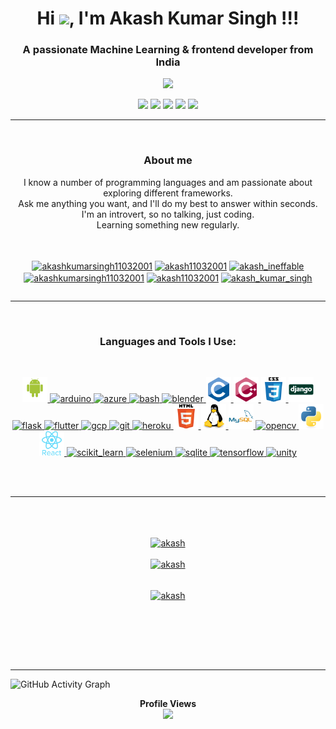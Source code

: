 <!-- # AkashKumarSingh11032001
 profile readme -->
<h1 align="center">Hi <img src="https://media.giphy.com/media/hvRJCLFzcasrR4ia7z/giphy.gif" width="28">, I'm <b>Akash Kumar Singh</b> !!!
</h1>
<h3 align="center">A passionate Machine Learning & frontend developer from India</h3>


<!-- typing style -->
<p align="center">
  <a href="https://github.com/DenverCoder1/readme-typing-svg"><img src="https://readme-typing-svg.herokuapp.com?font=Aleo&color=f4f736&size=28&center=true&width=900&height=200&lines=Hey+there!;I'm+Akash+Kumar+Singh.;I'm+Machine+learning+%26+Data+Science+Student+from+India."></a>
</p>


<!-- buttons -->
<p align="center">
<img src="https://img.shields.io/badge/Age-21-blue" />
  <img src="https://img.shields.io/badge/Focus-Machine%20Learning-important" />
  <img src="https://img.shields.io/badge/Lives-India-ff96b4" />
  <img src="https://img.shields.io/badge/Languages-Hindi,English & French-9cf" />
  <img src="https://img.shields.io/badge/Fav CodeLang-Python-blueviolet" />
</p>
<hr>

<!-- Connect With Me -->
<!-- <div align = "Center">
<br>
<h3 align="centre">Connect with me:</h3>
<p align="centre">
<a href="https://linkedin.com/in/akashkumarsingh11032001" target="blank"><img align="center" src="https://raw.githubusercontent.com/rahuldkjain/github-profile-readme-generator/master/src/images/icons/Social/linked-in-alt.svg" alt="akashkumarsingh11032001" height="30" width="40" /></a>
<a href="https://kaggle.com/akash11032001" target="blank"><img align="center" src="https://raw.githubusercontent.com/rahuldkjain/github-profile-readme-generator/master/src/images/icons/Social/kaggle.svg" alt="akash11032001" height="30" width="40" /></a>
<a href="https://instagram.com/akash_ineffable" target="blank"><img align="center" src="https://raw.githubusercontent.com/rahuldkjain/github-profile-readme-generator/master/src/images/icons/Social/instagram.svg" alt="akash_ineffable" height="30" width="40" /></a>
<a href="https://medium.com/akashkumarsingh11032001" target="blank"><img align="center" src="https://raw.githubusercontent.com/rahuldkjain/github-profile-readme-generator/master/src/images/icons/Social/medium.svg" alt="akashkumarsingh11032001" height="30" width="40" /></a>
<a href="https://www.codechef.com/users/akash11032001" target="blank"><img align="center" src="https://cdn.jsdelivr.net/npm/simple-icons@3.1.0/icons/codechef.svg" alt="akash11032001" height="30" width="40" /></a>
<a href="https://auth.geeksforgeeks.org/user/akash_kumar_singh" target="blank"><img align="center" src="https://raw.githubusercontent.com/rahuldkjain/github-profile-readme-generator/master/src/images/icons/Social/geeks-for-geeks.svg" alt="akash_kumar_singh" height="30" width="40" /></a>
</p>
</div>
<br>
<hr>
 -->

<br>

<!-- About me -->
<div class="row" align="center">
  <h3>About me</h3>
  <div class="column">
      I know a number of programming languages and am passionate about exploring different frameworks.<br>
      Ask me anything you want, and I'll do my best to answer within seconds.<br>
      I'm an introvert, so no talking, just coding.<br>
      Learning something new regularly.<br>
      <br><br>
      <p align="centre">
          <a href="https://linkedin.com/in/akashkumarsingh11032001" target="blank"><img align="center" src="https://raw.githubusercontent.com/rahuldkjain/github-profile-readme-generator/master/src/images/icons/Social/linked-in-alt.svg" alt="akashkumarsingh11032001" height="30" width="40" /></a>
          <a href="https://kaggle.com/akash11032001" target="blank"><img align="center" src="https://raw.githubusercontent.com/rahuldkjain/github-profile-readme-generator/master/src/images/icons/Social/kaggle.svg" alt="akash11032001" height="30" width="40" /></a>
          <a href="https://instagram.com/akash_ineffable" target="blank"><img align="center" src="https://raw.githubusercontent.com/rahuldkjain/github-profile-readme-generator/master/src/images/icons/Social/instagram.svg" alt="akash_ineffable" height="30" width="40" /></a>
          <a href="https://medium.com/akashkumarsingh11032001" target="blank"><img align="center" src="https://raw.githubusercontent.com/rahuldkjain/github-profile-readme-generator/master/src/images/icons/Social/medium.svg" alt="akashkumarsingh11032001" height="30" width="40" /></a>
          <a href="https://www.codechef.com/users/akash11032001" target="blank"><img align="center" src="https://cdn.jsdelivr.net/npm/simple-icons@3.1.0/icons/codechef.svg" alt="akash11032001" height="30" width="40" /></a>
          <a href="https://auth.geeksforgeeks.org/user/akash_kumar_singh" target="blank"><img align="center" src="https://raw.githubusercontent.com/rahuldkjain/github-profile-readme-generator/master/src/images/icons/Social/geeks-for-geeks.svg" alt="akash_kumar_singh" height="30" width="40" /></a>
        </p>
  </div>
</div>

<hr><br>

<!-- Tools Which I am Using -->
<div align="center">
<h3 >Languages and Tools I Use:</h3>
<br>
  <p> 
      <a href="https://developer.android.com" target="_blank"> <img src="https://raw.githubusercontent.com/devicons/devicon/master/icons/android/android-original-wordmark.svg" alt="android" width="40" height="40"/> </a> 
      <a href="https://www.arduino.cc/" target="_blank"> <img src="https://cdn.worldvectorlogo.com/logos/arduino-1.svg" alt="arduino" width="40" height="40"/> </a> 
      <a href="https://azure.microsoft.com/en-in/" target="_blank"> <img src="https://www.vectorlogo.zone/logos/microsoft_azure/microsoft_azure-icon.svg" alt="azure" width="40" height="40"/> </a> 
      <a href="https://www.gnu.org/software/bash/" target="_blank"> <img src="https://www.vectorlogo.zone/logos/gnu_bash/gnu_bash-icon.svg" alt="bash" width="40" height="40"/> </a> 
      <a href="https://www.blender.org/" target="_blank"> <img src="https://download.blender.org/branding/community/blender_community_badge_white.svg" alt="blender" width="40" height="40"/> </a> 
      <a href="https://www.cprogramming.com/" target="_blank"> <img src="https://raw.githubusercontent.com/devicons/devicon/master/icons/c/c-original.svg" alt="c" width="40" height="40"/> </a> 
      <a href="https://www.w3schools.com/cpp/" target="_blank"> <img src="https://raw.githubusercontent.com/devicons/devicon/master/icons/cplusplus/cplusplus-original.svg" alt="cplusplus" width="40" height="40"/> </a> 
      <a href="https://www.w3schools.com/css/" target="_blank"> <img src="https://raw.githubusercontent.com/devicons/devicon/master/icons/css3/css3-original-wordmark.svg" alt="css3" width="40" height="40"/> </a> 
      <a href="https://www.djangoproject.com/" target="_blank"> <img src="https://raw.githubusercontent.com/devicons/devicon/master/icons/django/django-original.svg" alt="django" width="40" height="40"/> </a> 
      <a href="https://flask.palletsprojects.com/" target="_blank"> <img src="https://www.vectorlogo.zone/logos/pocoo_flask/pocoo_flask-icon.svg" alt="flask" width="40" height="40"/> </a> 
      <a href="https://flutter.dev" target="_blank"> <img src="https://www.vectorlogo.zone/logos/flutterio/flutterio-icon.svg" alt="flutter" width="40" height="40"/> </a> 
      <a href="https://cloud.google.com" target="_blank"> <img src="https://www.vectorlogo.zone/logos/google_cloud/google_cloud-icon.svg" alt="gcp" width="40" height="40"/> </a> 
      <a href="https://git-scm.com/" target="_blank"> <img src="https://www.vectorlogo.zone/logos/git-scm/git-scm-icon.svg" alt="git" width="40" height="40"/> </a> 
      <a href="https://heroku.com" target="_blank"> <img src="https://www.vectorlogo.zone/logos/heroku/heroku-icon.svg" alt="heroku" width="40" height="40"/> </a> 
      <a href="https://www.w3.org/html/" target="_blank"> <img src="https://raw.githubusercontent.com/devicons/devicon/master/icons/html5/html5-original-wordmark.svg" alt="html5" width="40" height="40"/> </a> 
      <a href="https://www.linux.org/" target="_blank"> <img src="https://raw.githubusercontent.com/devicons/devicon/master/icons/linux/linux-original.svg" alt="linux" width="40" height="40"/> </a> 
      <a href="https://www.mysql.com/" target="_blank"> <img src="https://raw.githubusercontent.com/devicons/devicon/master/icons/mysql/mysql-original-wordmark.svg" alt="mysql" width="40" height="40"/> </a> 
      <a href="https://opencv.org/" target="_blank"> <img src="https://www.vectorlogo.zone/logos/opencv/opencv-icon.svg" alt="opencv" width="40" height="40"/> </a> 
      <a href="https://www.python.org" target="_blank"> <img src="https://raw.githubusercontent.com/devicons/devicon/master/icons/python/python-original.svg" alt="python" width="40" height="40"/> </a> 
      <a href="https://reactjs.org/" target="_blank"> <img src="https://raw.githubusercontent.com/devicons/devicon/master/icons/react/react-original-wordmark.svg" alt="react" width="40" height="40"/> </a> 
      <a href="https://scikit-learn.org/" target="_blank"> <img src="https://upload.wikimedia.org/wikipedia/commons/0/05/Scikit_learn_logo_small.svg" alt="scikit_learn" width="40" height="40"/> </a> 
      <a href="https://www.selenium.dev" target="_blank"> <img src="https://raw.githubusercontent.com/detain/svg-logos/780f25886640cef088af994181646db2f6b1a3f8/svg/selenium-logo.svg" alt="selenium" width="40" height="40"/> </a> 
      <a href="https://www.sqlite.org/" target="_blank"> <img src="https://www.vectorlogo.zone/logos/sqlite/sqlite-icon.svg" alt="sqlite" width="40" height="40"/> </a> 
      <a href="https://www.tensorflow.org" target="_blank"> <img src="https://www.vectorlogo.zone/logos/tensorflow/tensorflow-icon.svg" alt="tensorflow" width="40" height="40"/> </a> 
      <a href="https://unity.com/" target="_blank"> <img src="https://www.vectorlogo.zone/logos/unity3d/unity3d-icon.svg" alt="unity" width="40" height="40"/> </a> 
  </p>
</div>

<br>


<!-- Github Stats -->
  <!-- <div align="centre">
    <p align="center">
      <a href="https://github.com/AkashKumarSingh11032001"><img align="center" src="https://github-readme-stats.vercel.app/api?username=akashkumarsingh11032001&show_icons=true&locale=en&area=true&theme=chartreuse-dark&include_all_commits=true&count_private=true" alt="akash" height="192px"/></a>
    </p>
  </div>

  <br> -->

<!-- Most Using Language -->
  <!-- <div align="centre">
  <p align="center">
      <a href="https://github.com/AkashKumarSingh11032001"><img align="center" src="https://github-readme-stats.vercel.app/api/top-langs?username=akashkumarsingh11032001&show_icons=true&area=true&locale=en&layout=compact&theme=chartreuse-dark" alt="akash" height="192px"/></a>
    </p>
  </div> -->

<br>

<hr><br><br><br>
<!-- Most Using Language && Github Stats --> 
<!-- <div align="centre">
<a align="left" href="https://github.com/AkashKumarSingh11032001"><img  src="https://github-readme-stats.vercel.app/api?username=akashkumarsingh11032001&show_icons=true&locale=en&area=true&theme=chartreuse-dark&include_all_commits=true&count_private=true" alt="akash" height="150px"/></a>&nbsp;<a align="right" href="https://github.com/AkashKumarSingh11032001"><img src="https://github-readme-stats.vercel.app/api/top-langs?username=akashkumarsingh11032001&show_icons=true&area=true&locale=en&layout=compact&theme=chartreuse-dark" alt="akash" height="160px" width="500"/></a>
</div> -->


<div align="center">
  <div>
    <a href="https://github.com/AkashKumarSingh11032001"><img  src="https://github-readme-stats.vercel.app/api?username=akashkumarsingh11032001&show_icons=true&locale=en&theme=chartreuse-dark&include_all_commits=true&count_private=true&border_radius=25&hide=Total Issues:" alt="akash" height="192px"/></a>
  </div>
  <br>
  <div>
    <a href="https://github.com/AkashKumarSingh11032001"><img src="https://github-readme-stats.vercel.app/api/top-langs?username=akashkumarsingh11032001&show_icons=true&area=true&locale=en&layout=compact&theme=chartreuse-dark&border_radius=25&hide_rank=true&hide=Css,Rich Text Format" alt="akash" width="500px" height="192px" /></a>
  </div>
  <br>
  <div align="centre">
  <p align="center">
    <a href="https://github.com/AkashKumarSingh11032001"><img align="center" src="[![GitHub Streak](http://github-readme-streak-stats.herokuapp.com?user=AkashKumarSingh11032001&theme=midnight-purple&hide_border=true&date_format=M%20j%5B%2C%20Y%5D&ring=DD2727&currStreakNum=DDD917&sideNums=DBDDB8)](https://git.io/streak-stats)" alt="akash" height="192px"/></a>
	</p>
</div>

</div>


<br>


<!-- Github Streaks -->


<br><br><br><hr>

<!-- Activity Graph -->
![GitHub Activity Graph](https://activity-graph.herokuapp.com/graph?username=AkashKumarSingh11032001&bg_color=000000&color=51BAFF&line=83f71c&point=EE0E0E&area=true&hide_border=true) 

<p align="center"> 
  <b>Profile Views<br>
  <img src="https://profile-counter.glitch.me/AkashKumarSingh11032001/count.svg" /><br>
  <br>
</p>
